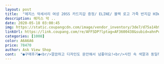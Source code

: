 ```yaml
---
layout: post 
title:  "헤지스 악세서리 여성 20SS 카드지갑 증정/ ELINE/ 블랙 로고 가죽 반지갑 HIWA0EE21BK" 
description: 헤지스 악 ..
date: 2020-05-18 03:00:45 
img: https://static.coupangcdn.com/image/vendor_inventory/3de7/d75a14b9bcb8f4a4b20991f67d0ecac212c1e634f255e6135b683586100a.jpg 
linkUrl: https://link.coupang.com/re/AFFSDP?lptag=AF3600438&subid=ahnPublicAsk&pageKey=1224404322&itemId=2215964493&vendorItemId=70213696298&traceid=V0-113-58ec7f7224448e57 
categories: [1008] 
color: A6A6A6 
price: 78470 
author: Ask View Shop 
cont:  "●구매후기●<br/>깔끔하고 디자인도 문안해서 넘좋아요!<br/>사진 속 색깔과 동일하고 너무너무예뻐요!! 카드랑 지폐 다 넣어도 지갑이 벌어지지 않고 가볍고 너무 좋네요 주변 지인들한테 추천해줄만큼 너무 잘 쓰고 있어요<br/>엄마 어버이날 선물로 드렸는데 너무 맘에 들어하셔서 기분이 좋아요 ㅎㅎ 실물과 똑같아요!<br/>이런가격에 카드지갑까지 증정이라 넘좋네요^^<br/>" 
---
```

